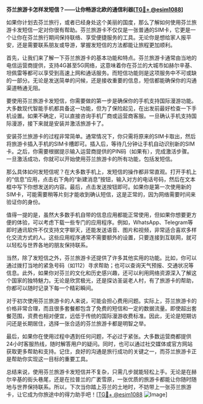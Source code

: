 **芬兰旅游卡怎样发短信？——让你畅游北欧的通信利器[[TG💪+ @esim1088](https://t.me/s/esim1088)]**

如果你计划去芬兰旅行，或者已经身处这个美丽的国度，那么了解如何使用芬兰旅游卡发短信一定对你很有帮助。芬兰旅游卡不仅仅是一张普通的SIM卡，它更是一个让你在芬兰旅行期间保持联络、享受便捷服务的工具。无论你是想给家人报平安，还是需要联系朋友或导游，掌握发短信的方法都能让旅程更加顺利。

首先，让我们来了解一下芬兰旅游卡的基本功能和特点。芬兰旅游卡通常由当地的电信运营商提供，支持4G甚至5G网络，这意味着你在芬兰的大城市如赫尔辛基、坦佩雷等都可以享受到高速上网和通话服务。而短信功能则是这项服务中不可或缺的一部分。无论是发送简单的问候，还是接收重要的信息，短信都能确保你的沟通渠道畅通无阻。

要使用芬兰旅游卡发短信，你需要做的第一步是确保你的手机支持国际漫游功能。大多数现代智能手机都具备这一功能，但为了保险起见，在出发前最好检查一下手机设置。如果不确定，可以直接咨询手机厂商或运营商客服。一旦确认手机支持国际漫游，接下来就是安装并激活旅游卡了。

安装芬兰旅游卡的过程非常简单。通常情况下，你只需将原来的SIM卡取出，然后将旅游卡插入手机的SIM卡槽即可。插入后，等待几分钟让手机自动识别新的SIM卡。之后，你需要根据提示输入运营商提供的PIN码（如果有），完成激活步骤。一旦激活成功，你就可以开始使用芬兰旅游卡的所有功能，包括发短信。

那么具体如何发短信呢？在大多数手机上，发短信的操作都非常直观。打开手机上的“信息”应用，点击右下角的“新建消息”按钮，输入对方的电话号码，然后在文本框中写下你想发送的内容。最后，点击发送按钮即可。如果你是第一次使用新的SIM卡，可能需要稍等片刻才能收到确认短信，这是正常的，因为网络需要时间来验证你的身份。

值得一提的是，虽然大多数手机自带的信息应用都能正常使用，但如果你想要更方便的体验，可以考虑下载一些专门的应用程序。例如，WhatsApp、Telegram等即时通讯软件不仅支持文字聊天，还能发送语音、图片和视频，非常适合喜欢多样化交流方式的人。这些应用程序通常不需要额外的设置，只要连接到互联网，就可以轻松与世界各地的朋友保持联系。

当然，除了发短信之外，芬兰旅游卡还提供了许多其他实用的功能。比如，你可以通过拨打当地的紧急号码（如112）寻求帮助；也可以查询天气预报、交通状况等信息。此外，如果你对芬兰的文化和历史感兴趣，还可以利用网络资源深入了解这个国家的独特魅力。无论是欣赏极光，还是探访圣诞老人村，有了旅游卡的帮助，你都可以随时记录下每一个精彩瞬间。

对于初次使用芬兰旅游卡的人来说，可能会担心费用问题。实际上，芬兰旅游卡的价格非常合理，而且很多套餐都包含了免费的短信和一定的数据流量。即使超出套餐范围，资费也相对便宜，远低于传统的国际漫游收费标准。因此，无论是短期访问还是长期居住，选择一张合适的芬兰旅游卡都是明智之举。

最后，如果你在使用过程中遇到任何问题，不必过于紧张。大多数运营商都提供24小时客服热线，随时解答用户的疑问。同时，也可以通过社交媒体或官方网站获取更多帮助和支持。记住，良好的沟通是旅行成功的关键之一，而芬兰旅游卡正是帮助你实现这一目标的重要工具。

总结来说，使用芬兰旅游卡发短信并不复杂，只需几步就能轻松上手。无论是在赫尔辛基的街头巷尾，还是在拉普兰的广袤雪原，一张优质的旅游卡都能让你随时随地与世界保持联系。所以，下次当你踏上芬兰的土地时，不妨带上一张芬兰旅游卡，让它成为你旅途中的得力助手吧！[[TG💪+ @esim1088](https://t.me/s/esim1088) ![Image](https://i.postimg.cc/4NQfJmqS/Snipaste-2025-05-13-00-14-12.png)]